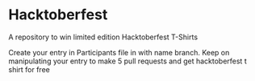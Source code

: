 # Hacktoberfest
A repository to win limited edition Hacktoberfest T-Shirts

Create your entry in Participants file in with name branch.
Keep on manipulating your entry to make 5 pull requests and get hacktoberfest t shirt for free
